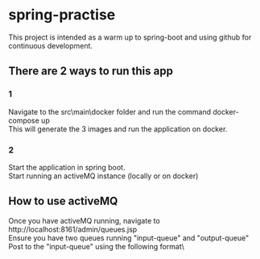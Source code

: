 # spring-practise
This project is intended as a warm up to spring-boot and using github for continuous development.


## There are 2 ways to run this app
### 1
Navigate to the src\main\docker folder and run the command docker-compose up\
This will generate the 3 images and run the application on docker.
### 2
Start the application in spring boot.\
Start running an activeMQ instance (locally or on docker)

## How to use activeMQ
Once you have activeMQ running, navigate to http://localhost:8161/admin/queues.jsp \
Ensure you have two queues running "input-queue" and "output-queue"\
Post to the "input-queue" using the following format\

